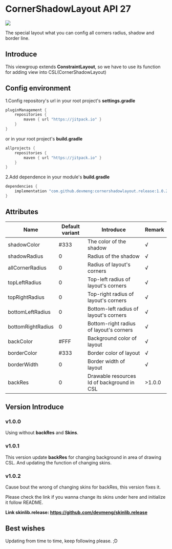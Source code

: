 # CornerShadowLayout API 27

[![](https://jitpack.io/v/devmeng/cornershadowlayout.release.svg)](https://jitpack.io/#devmeng/cornershadowlayout.release)

The special layout what you can config all corners radius, shadow and border line.

## Introduce

This viewgroup extends **ConstraintLayout**, so we have to use its function for adding view into CSL(CornerShadowLayout)

## Config environment

1.Config repository's url in your root project's **settings.gradle**

```groovy
pluginManagement {
    repositories {
        maven { url "https://jitpack.io" }
    }
}
```

or in your root project's **build.gradle**

```groovy
allprojects {
	repositories {
        maven { url "https://jitpack.io" }
	}
}
```

2.Add dependence in your module's **build.gradle**

```groovy
dependencies {
    implementation "com.github.devmeng:cornershadowlayout.release:1.0.2"
}
```

## Attributes

| Name              | Default variant | Introduce                                  | Remark |
| ----------------- | --------------- | ------------------------------------------ | ------ |
| shadowColor       | #333            | The color of the shadow                    | √      |
| shadowRadius      | 0               | Radius of the shadow                       | √      |
| allCornerRadius   | 0               | Radius of layout's corners                 | √      |
| topLeftRadius     | 0               | Top-left radius of layout's corners        | √      |
| topRightRadius    | 0               | Top-right radius of layout's corners       | √      |
| bottomLeftRadius  | 0               | Bottom-left radius of layout's corners     | √      |
| bottomRightRadius | 0               | Bottom-right radius of layout's corners    | √      |
| backColor         | #FFF            | Background color of layout                 | √      |
| borderColor       | #333            | Border color of layout                     | √      |
| borderWidth       | 0               | Border width of layout                     | √      |
| backRes           | 0               | Drawable resources Id of background in CSL | >1.0.0 |

## Version Introduce

### v1.0.0

Using without **backRes** and **Skins**.

### v1.0.1

This version update **backRes** for changing background in area of drawing CSL. And updating the function of  changing skins.

### v1.0.2

Cause bout the wrong of changing skins for backRes, this version fixes it.

Please check the link if you wanna change its skins under here and initialize it follow README.

**Link skinlib.release: https://github.com/devmeng/skinlib.release** 



## Best wishes

Updating from time to time, keep following please. ;D
